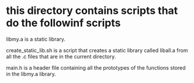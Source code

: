 # this directory contains scripts that do the followinf scripts

libmy.a is a static library.

create_static_lib.sh is a script that creates a static library called liball.a from all the .c files that are in the current directory.

main.h is a header file containing all the prototypes of the functions stored in the libmy.a library.
